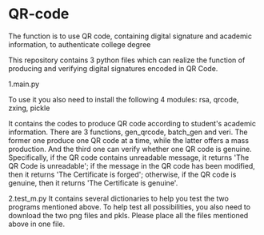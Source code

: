 # QR-code
The function is to use QR code, containing digital signature and academic information, to authenticate college degree 

This repository contains 3 python files which can realize the function of producing and verifying digital signatures encoded in QR Code. 

1.main.py 

To use it you also need to install the following 4 modules: rsa, qrcode, zxing, pickle

It contains the codes to produce QR code according to student's academic information.
There are 3 functions, gen_qrcode, batch_gen and veri. 
The former one produce one QR code at a time, while the latter offers a mass production. 
And the third one can verify whether one QR code is genuine. 
Specifically, if the QR code contains unreadable message, it returns 'The QR Code is unreadable'; 
if the message in the QR code has been modified, then it returns 'The Certificate is forged'; 
otherwise, if the QR code is genuine, then it returns 'The Certificate is genuine'.

2.test_m.py 
It contains several dictionaries to help you test the two programs mentioned above. 
To help test all possibilities, you also need to download the two png files and pkls. 
Please place all the files mentioned above in one file.
